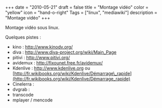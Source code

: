 +++
date = "2010-05-21"
draft = false
title = "Montage vidéo"
color = "yellow"
icon = "hand-o-right"
Tags = ["linux", "mediawiki"]
description = "Montage vidéo"
+++

Montage vidéo sous linux.

Quelques pistes :

-   kino : <http://www.kinodv.org/>
-   diva : <http://www.diva-project.org/wiki/Main_Page>
-   pitivi : <http://www.pitivi.org/>
-   avidemux : <http://fixounet.free.fr/avidemux/>
-   Kdenlive : <http://www.kdenlive.org> ou
    [http://fr.wikibooks.org/wiki/Kdenlive/Démarrage\_rapide](http://fr.wikibooks.org/wiki/Kdenlive/Démarrage_rapide)
-   Cinelerra :
-   dvgrab :
-   transcode
-   mplayer / mencode

